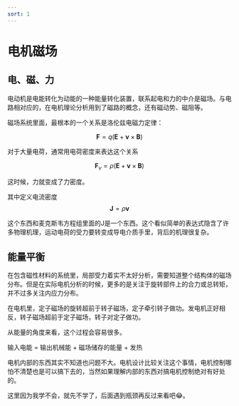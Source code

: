 ```yaml
---
sort: 1
---
```

# 电机磁场


## 电、磁、力

电动机是电能转化为动能的一种能量转化装置，联系起电和力的中介是磁场。与电路相对应的，在电机理论分析用到了磁路的概念，还有磁动势、磁阻等。

磁场系统里面，最根本的一个关系是洛伦兹电磁力定律：

$$  \boldsymbol{F} = q(\boldsymbol{E} + \boldsymbol{v} \times \boldsymbol{B}) $$

对于大量电荷，通常用电荷密度来表达这个关系

$$  \boldsymbol{F}_v = \rho(\boldsymbol{E} + \boldsymbol{v} \times \boldsymbol{B}) $$

这时候，力就变成了力密度。

其中定义电流密度$$ \boldsymbol{J} = \rho\boldsymbol{v} $$

这个东西和麦克斯韦方程组里面的J是一个东西。这个看似简单的表达式隐含了许多物理机理，运动电荷的受力要转变成导电介质手里，背后的机理很复杂。

## 能量平衡

在包含磁性材料的系统里，局部受力着实不太好分析，需要知道整个结构体的磁场分布。但是在实际电机分析的时候，更多的是关注于旋转部件上的合力或总转矩，并不过多关注内应力分布。

在电机里，定子磁场的旋转超前于转子磁场，定子牵引转子做功。发电机正好相反，转子磁场超前于定子磁场，转子对定子做功。

从能量的角度来看，这个过程会容易很多。

输入电能 = 输出机械能 + 磁场储存的能量 + 发热


电机内部的东西其实不知道也问题不大。电机设计比较关注这个事情，电机控制哪怕不清楚也是可以搞下去的，当然如果理解内部的东西对搞电机控制绝对有好处的。


这里因为我学不会，就先不学了，后面遇到瓶颈再反过来看吧😂。

